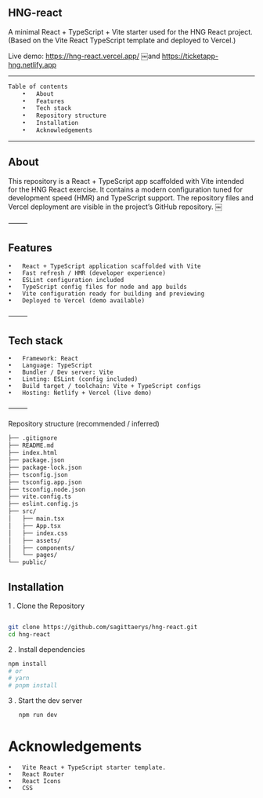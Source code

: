 ## HNG-react

A minimal React + TypeScript + Vite starter used for the HNG React project.
(Based on the Vite React TypeScript template and deployed to Vercel.)

Live demo: https://hng-react.vercel.app/  ￼and https://ticketapp-hng.netlify.app

---

```bash
Table of contents
	•	About
	•	Features
	•	Tech stack
	•	Repository structure
	•	Installation
	•	Acknowledgements


```
---

## About

This repository is a React + TypeScript app scaffolded with Vite intended for the HNG React exercise. It contains a modern configuration tuned for development speed (HMR) and TypeScript support. The repository files and Vercel deployment are visible in the project’s GitHub repository.  ￼

⸻

## Features
	•	React + TypeScript application scaffolded with Vite
	•	Fast refresh / HMR (developer experience)
	•	ESLint configuration included
	•	TypeScript config files for node and app builds
	•	Vite configuration ready for building and previewing
	•	Deployed to Vercel (demo available)  ￼

⸻

## Tech stack
	•	Framework: React
	•	Language: TypeScript
	•	Bundler / Dev server: Vite
	•	Linting: ESLint (config included)
	•	Build target / toolchain: Vite + TypeScript configs
	•	Hosting: Netlify + Vercel (live demo)  ￼

⸻

Repository structure (recommended / inferred)

```bash 
├── .gitignore
├── README.md
├── index.html
├── package.json
├── package-lock.json
├── tsconfig.json
├── tsconfig.app.json
├── tsconfig.node.json
├── vite.config.ts
├── eslint.config.js
├── src/
│   ├── main.tsx
│   ├── App.tsx
│   ├── index.css
│   ├── assets/
│   ├── components/
│   └── pages/
└── public/ 

```

## Installation 

1 . Clone the Repository 

```bash

git clone https://github.com/sagittaerys/hng-react.git
cd hng-react 

```

2 . Install dependencies 

```bash
npm install
# or
# yarn
# pnpm install 

```

3 . Start the dev server

```bash
   npm run dev 
```


# Acknowledgements
	•	Vite React + TypeScript starter template.
	•	React Router 
	•	React Icons 
	•	CSS 
	 




